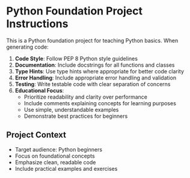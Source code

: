 <!-- Use this file to provide workspace-specific custom instructions to Copilot. For more details, visit https://code.visualstudio.com/docs/copilot/copilot-customization#_use-a-githubcopilotinstructionsmd-file -->

# Python Foundation Project Instructions

This is a Python foundation project for teaching Python basics. When generating code:

1. **Code Style**: Follow PEP 8 Python style guidelines
2. **Documentation**: Include docstrings for all functions and classes
3. **Type Hints**: Use type hints where appropriate for better code clarity
4. **Error Handling**: Include appropriate error handling and validation
5. **Testing**: Write testable code with clear separation of concerns
6. **Educational Focus**:
   - Prioritize readability and clarity over performance
   - Include comments explaining concepts for learning purposes
   - Use simple, understandable examples
   - Demonstrate best practices for beginners

## Project Context

- Target audience: Python beginners
- Focus on foundational concepts
- Emphasize clean, readable code
- Include practical examples and exercises
